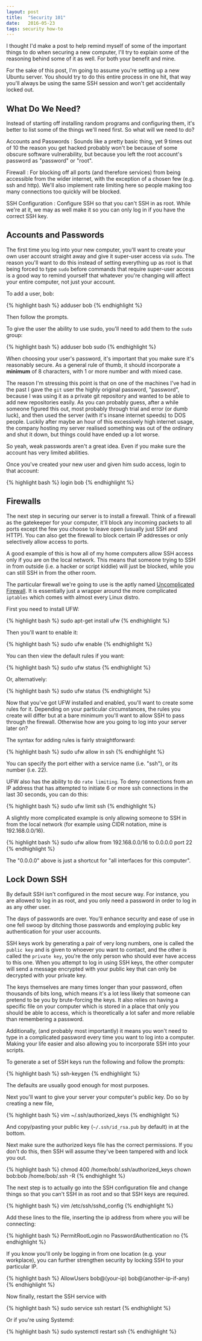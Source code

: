 ```yaml
---
layout: post
title:  "Security 101"
date:   2016-05-23 
tags: security how-to
---
```


I thought I'd make a post to help remind myself of some of the important things
to do when securing a new computer, I'll try to explain some of the reasoning
behind some of it as well. For both your benefit and mine.

For the sake of this post, I'm going to assume you're setting up a new Ubuntu
server. You should try to do this entire process in one hit, that way you'll
always be using the same SSH session and won't get accidentally locked out.

What Do We Need?
----------------

Instead of starting off installing random programs and configuring them, it's
better to list some of the things we'll need first. So what will we need to do?

Accounts and Passwords
:    Sounds like a pretty basic thing, yet 9 times out of 10 the reason you get
     hacked probably won't be because of some obscure software vulnerability,
     but because you left the root account's password as "password" or "root".

Firewall
:    For blocking off all ports (and therefore services) from being accessible
     from the wider internet, with the exception of a chosen few (e.g. ssh and
     http). We'll also implement rate limiting here so people making too many
     connections too quickly will be blocked.

SSH Configuration
:   Configure SSH so that you can't SSH in as root. While we're at it, we may
    as well make it so you can only log in if you have the correct SSH key.


Accounts and Passwords
----------------------

The first time you log into your new computer, you'll want to create your own
user account straight away and give it super-user access via `sudo`. The reason
you'll want to do this instead of setting everything up as root is that being
forced to type `sudo` before commands that require super-user access is a
good way to remind yourself that whatever you're changing will affect your
entire computer, not just your account.

To add a user, bob:

{% highlight bash %}
adduser bob
{% endhighlight %}

Then follow the prompts.

To give the user the ability to use sudo, you'll need to add them to the `sudo`
group:

{% highlight bash %}
adduser bob sudo
{% endhighlight %}

When choosing your user's password, it's important that you make sure it's
reasonably secure. As a general rule of thumb, it should incorporate a
**minimum** of 8 characters, with 1 or more number and with mixed case.

The reason I'm stressing this point is that on one of the machines I've had in
the past I gave the `git` user the highly original password, "password",
because I was using it as a private git repository and wanted to be able to add
new repositories easily. As you can probably guess, after a while someone
figured this out, most probably through trial and error (or dumb luck), and
then used the server (with it's insane internet speeds) to DOS people. Luckily
after maybe an hour of this excessively high internet usage, the company
hosting my server realised something was out of the ordinary and shut it down,
but things could have ended up a lot worse.

So yeah, weak passwords aren't a great idea. Even if you make sure the account
has very limited abilities.

Once you've created your new user and given him sudo access, login to that
account:

{% highlight bash %}
login bob
{% endhighlight %}


Firewalls
---------

The next step in securing our server is to install a firewall. Think of a
firewall as the gatekeeper for your computer, it'll block any incoming packets
to all ports except the few you choose to leave open (usually just SSH and
HTTP). You can also get the firewall to block certain IP addresses or only
selectively allow access to ports.

A good example of this is how all of my home computers allow SSH access only if
you are on the local network. This means that someone trying to SSH in from
outside (i.e. a hacker or script kiddie) will just be blocked, while you can
still SSH in from the other room.

The particular firewall we're going to use is the aptly named [Uncomplicated
Firewall][ufw]. It is essentially just a wrapper around the more complicated
`iptables` which comes with almost every Linux distro.

First you need to install UFW:

{% highlight bash %}
sudo apt-get install ufw
{% endhighlight %}

Then you'll want to enable it:

{% highlight bash %}
sudo ufw enable
{% endhighlight %}

You can then view the default rules if you want:

{% highlight bash %}
sudo ufw status
{% endhighlight %}

Or, alternatively:

{% highlight bash %}
sudo ufw status
{% endhighlight %}

Now that you've got UFW installed and enabled, you'll want to create some rules
for it. Depending on your particular circumstances, the rules you create will
differ but at a bare minimum you'll want to allow SSH to pass through the
firewall. Otherwise how are you going to log into your server later on?

The syntax for adding rules is fairly straightforward:

{% highlight bash %}
sudo ufw allow in ssh
{% endhighlight %}

You can specify the port either with a service name (i.e. "ssh"), or its 
number (i.e. 22).

UFW also has the ability to do `rate limiting`. To deny connections from an 
IP address that has attempted to initiate 6 or more ssh connections in the last 
30 seconds, you can do this:

{% highlight bash %}
sudo ufw limit ssh
{% endhighlight %}

A slightly more complicated example is only allowing someone to SSH in from the
local network (for example using CIDR notation, mine is 192.168.0.0/16).

{% highlight bash %}
sudo ufw allow from 192.168.0.0/16 to 0.0.0.0 port 22
{% endhighlight %}

The "0.0.0.0" above is just a shortcut for "all interfaces for this
computer".


Lock Down SSH
-------------

By default SSH isn't configured in the most secure way. For instance, you are
allowed to log in as root, and you only need a password in order to log in as
any other user.

The days of passwords are over. You’ll enhance security and ease of use in one
fell swoop by ditching those passwords and employing public key authentication
for your user accounts. 

SSH keys work by generating a pair of very long numbers, one is called the
`public key` and is given to whoever you want to contact, and the other is 
called the `private key`, you're the only person who should ever have access to 
this one. When you attempt to log in using SSH keys, the other computer will 
send a message encrypted with your public key that can only be decrypted with
your private key.

The keys themselves are many times longer than your password, often thousands
of bits long, which means it's a lot less likely that someone can pretend to be
you by brute-forcing the keys. It also relies on having a specific file on your
computer which is stored in a place that only you should be able to access,
which is theoretically a lot safer and more reliable than remembering a
password.

Additionally, (and probably most importantly) it means you won't need to type
in a complicated password every time you want to log into a computer. Making
your life easier and also allowing you to incorporate SSH into your scripts.

To generate a set of SSH keys run the following and follow the prompts:

{% highlight bash %}
ssh-keygen
{% endhighlight %}

The defaults are usually good enough for most purposes.

Next you'll want to give your server your computer's public key. Do so by
creating a new file,

{% highlight bash %}
vim ~/.ssh/authorized_keys
{% endhighlight %}

And copy/pasting your public key (`~/.ssh/id_rsa.pub` by default) in at the
bottom.

Next make sure the authorized keys file has the correct permissions. If you
don't do this, then SSH will assume they've been tampered with and lock you
out.

{% highlight bash %}
chmod 400 /home/bob/.ssh/authorized_keys
chown bob:bob /home/bob/.ssh -R
{% endhighlight %}

The next step is to actually go into the SSH configuration file and change
things so that you can't SSH in as root and so that SSH keys are required.

{% highlight bash %}
vim /etc/ssh/sshd_config
{% endhighlight %}


Add these lines to the file, inserting the ip address from where you will be
connecting:

{% highlight bash %}
PermitRootLogin no
PasswordAuthentication no
{% endhighlight %}

If you know you'll only be logging in from one location (e.g. your workplace),
you can further strengthen security by locking SSH to your particular IP.

{% highlight bash %}
AllowUsers bob@(your-ip) bob@(another-ip-if-any)
{% endhighlight %}

Now finally, restart the SSH service with 

{% highlight bash %}
sudo service ssh restart
{% endhighlight %}
 
Or if you're using Systemd:

{% highlight bash %}
sudo systemctl restart ssh
{% endhighlight %}


[ufw]: https://wiki.archlinux.org/index.php/Uncomplicated_Firewall
